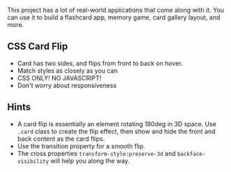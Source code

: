 This project has a lot of real-world applications that come along with it. You can use it to build a flashcard app, memory game, card gallery layout, and more.

## CSS Card Flip
* Card has two sides, and flips from front to back on hover.
* Match styles as closely as you can
* CSS ONLY! NO JAVASCRIPT!
* Don't worry about responsiveness

## Hints
* A card flip is essentially an element rotating 180deg in 3D space. Use `.card` class to create the flip effect, then show and hide the front and back content as the card flips.
* Use the transition property for a smooth flip.
* The cross properties `transform-style:preserve-3d` and `backface-visibility` will help you along the way.